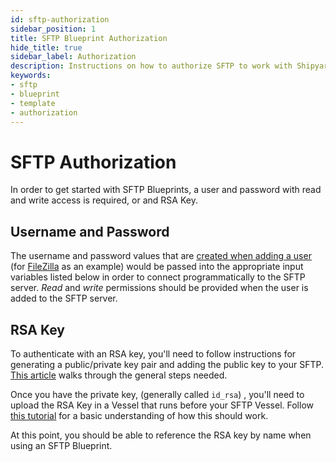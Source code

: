 ```yaml
---
id: sftp-authorization
sidebar_position: 1
title: SFTP Blueprint Authorization
hide_title: true
sidebar_label: Authorization
description: Instructions on how to authorize SFTP to work with Shipyard's low-code SFTP templates.
keywords:
- sftp
- blueprint
- template
- authorization
---
```


# SFTP Authorization
In order to get started with SFTP Blueprints, a user and password with read and write access is required, or and RSA Key.

## Username and Password

The username and password values that are [created when adding a user](https://www.hostmysite.com/support/dedicated/general/filezillauser/index.shtml) (for [FileZilla](https://filezilla-project.org/) as an example) would be passed into the appropriate input variables listed below in order to connect programmatically to the SFTP server. _Read_ and _write_ permissions should be provided when the user is added to the SFTP server.

## RSA Key

To authenticate with an RSA key, you'll need to follow instructions for generating a public/private key pair and adding the public key to your SFTP. [This article](https://www.jscape.com/blog/setting-up-sftp-public-key-authentication-command-line) walks through the general steps needed.

Once you have the private key, (generally called `id_rsa`) , you'll need to upload the RSA Key in a Vessel that runs before your SFTP Vessel. Follow [this tutorial](../../tutorials/upload-local-file.md) for a basic understanding of how this should work.

At this point, you should be able to reference the RSA key by name when using an SFTP Blueprint.
